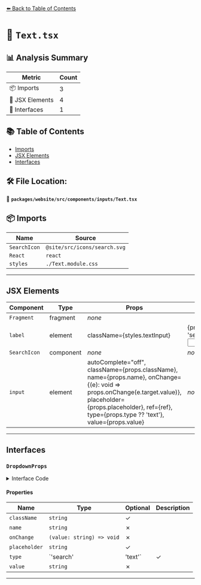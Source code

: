 [⬅️ Back to Table of Contents](../../../../../index.md)

# 📄 `Text.tsx`

## 📊 Analysis Summary

| Metric | Count |
|--------|-------|
| 📦 Imports | 3 |
| 💠 JSX Elements | 4 |
| 📐 Interfaces | 1 |

## 📚 Table of Contents

- [Imports](#imports)
- [JSX Elements](#jsx-elements)
- [Interfaces](#interfaces)

## 🛠️ File Location:
📂 **`packages/website/src/components/inputs/Text.tsx`**

## 📦 Imports

| Name | Source |
|------|--------|
| `SearchIcon` | `@site/src/icons/search.svg` |
| `React` | `react` |
| `styles` | `./Text.module.css` |


---

## JSX Elements

| Component | Type | Props | Children |
|-----------|------|-------|----------|
| `Fragment` | fragment | *none* | <label> |
| `label` | element | className={styles.textInput} | {props.type === 'search' && <SearchIcon />}, <input> |
| `SearchIcon` | component | *none* | *none* |
| `input` | element | autoComplete="off", className={props.className}, name={props.name}, onChange={(e): void => props.onChange(e.target.value)}, placeholder={props.placeholder}, ref={ref}, type={props.type ?? 'text'}, value={props.value} | *none* |


---

## Interfaces

### `DropdownProps`

<details><summary>Interface Code</summary>

```ts
export interface DropdownProps {
  readonly className?: string;
  readonly name: string;
  readonly onChange: (value: string) => void;
  readonly placeholder?: string;
  readonly type?: 'search' | 'text';
  readonly value: string;
}
```
</details>

#### Properties

| Name | Type | Optional | Description |
|------|------|----------|-------------|
| `className` | `string` | ✓ |  |
| `name` | `string` | ✗ |  |
| `onChange` | `(value: string) => void` | ✗ |  |
| `placeholder` | `string` | ✓ |  |
| `type` | `'search' | 'text'` | ✓ |  |
| `value` | `string` | ✗ |  |


---
